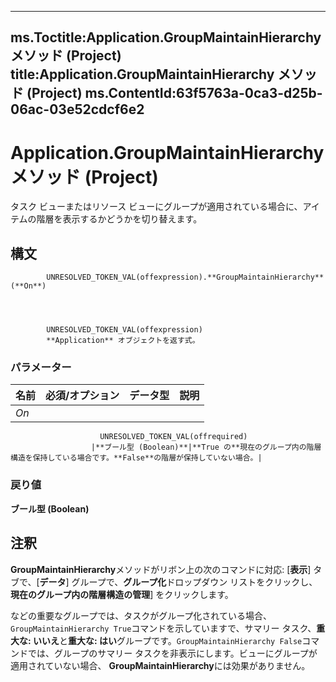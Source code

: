 

---
ms.Toctitle:Application.GroupMaintainHierarchy メソッド (Project)
title:Application.GroupMaintainHierarchy メソッド (Project)
ms.ContentId:63f5763a-0ca3-d25b-06ac-03e52cdcf6e2
---
# Application.GroupMaintainHierarchy メソッド (Project)




タスク ビューまたはリソース ビューにグループが適用されている場合に、アイテムの階層を表示するかどうかを切り替えます。

## 構文

            UNRESOLVED_TOKEN_VAL(offexpression).**GroupMaintainHierarchy**(**On**)




            UNRESOLVED_TOKEN_VAL(offexpression)
            **Application** オブジェクトを返す式。

### パラメーター

|**名前**|**必須/オプション**|**データ型**|**説明**|
|---|---|---|---|
|*On*|
                        UNRESOLVED_TOKEN_VAL(offrequired)
                      |**ブール型 (Boolean)**|**True の**現在のグループ内の階層構造を保持している場合です。**False**の階層が保持していない場合。|



### 戻り値
**ブール型 (Boolean)**





## 注釈
**GroupMaintainHierarchy**メソッドがリボン上の次のコマンドに対応: [**表示**] タブで、[**データ**] グループで、**グループ化**ドロップダウン リストをクリックし、**現在のグループ内の階層構造の管理**] をクリックします。



などの重要なグループでは、タスクがグループ化されている場合、 `GroupMaintainHierarchy True`コマンドを示していますで、サマリー タスク、**重大な: いいえ**と**重大な: はい**グループです。`GroupMaintainHierarchy False`コマンドでは、グループのサマリー タスクを非表示にします。ビューにグループが適用されていない場合、 **GroupMaintainHierarchy**には効果がありません。




